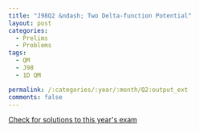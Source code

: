 ```yaml
---
title: "J98Q2 &ndash; Two Delta-function Potential"
layout: post
categories:
  - Prelims
  - Problems
tags:
  - QM
  - J98
  - 1D QM

permalink: /:categories/:year/:month/Q2:output_ext
comments: false
---
```

<object data="1998J2Q.pdf" type="application/pdf" width="100%" height="500"></object>
<div class="message"><a href='https://princetonprelim.com/prelim/0/'>Check for solutions to this year's exam</a></div>